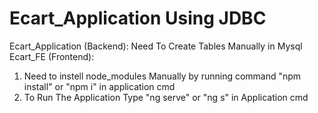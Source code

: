 # Ecart_Application Using JDBC
Ecart_Application (Backend): Need To Create Tables Manually in Mysql
Ecart_FE (Frontend):
1. Need to instell node_modules Manually by running command "npm install" or "npm i" in application cmd
2. To Run The Application Type "ng serve" or "ng s" in Application cmd


